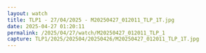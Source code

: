 ```yaml
---
layout: watch
title: TLP1 - 27/04/2025 - M20250427_012011_TLP_1T.jpg
date: 2025-04-27 01:20:11
permalink: /2025/04/27/watch/M20250427_012011_TLP_1
capture: TLP1/2025/202504/20250426/M20250427_012011_TLP_1T.jpg
---
```

